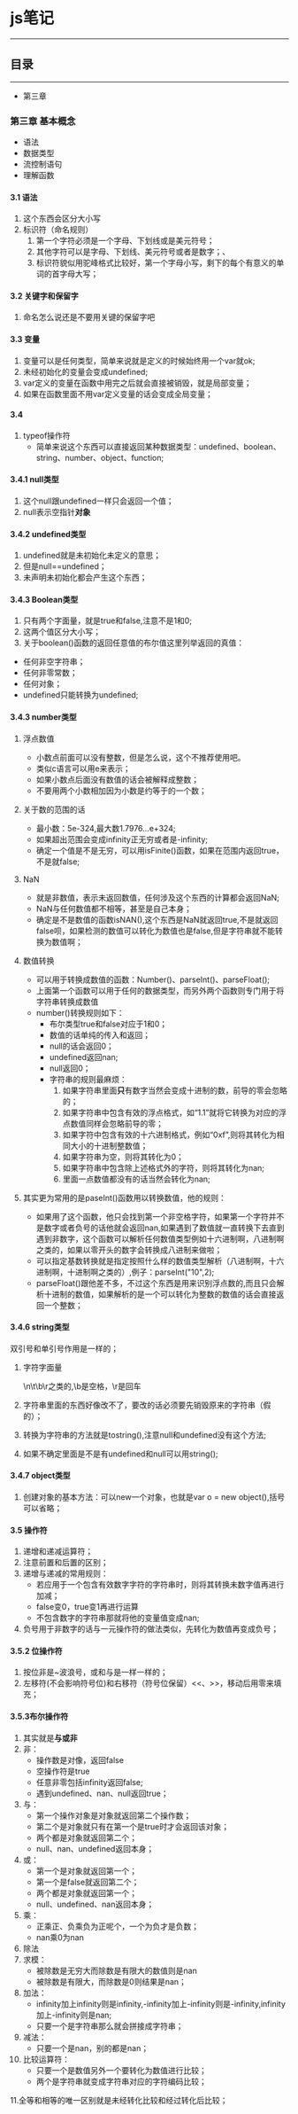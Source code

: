 # js笔记

***



## 目录

***



- 第三章

  

### 第三章 基本概念

- 语法
- 数据类型
- 流控制语句
- 理解函数

#### 3.1 语法

1. 这个东西会区分大小写
2. 标识符（命名规则）
   1. 第一个字符必须是一个字母、下划线或是美元符号；
   2. 其他字符可以是字母、下划线、美元符号或者是数字；、
   3. 标识符貌似用驼峰格式比较好，第一个字母小写，剩下的每个有意义的单词的首字母大写；

#### 3.2 关键字和保留字

1. 命名怎么说还是不要用关键的保留字吧

#### 3.3 变量

1. 变量可以是任何类型，简单来说就是定义的时候始终用一个var就ok;
2. 未经初始化的变量会变成undefined;
3. var定义的变量在函数中用完之后就会直接被销毁，就是局部变量；
4. 如果在函数里面不用var定义变量的话会变成全局变量；

#### 3.4

1. typeof操作符
   - 简单来说这个东西可以直接返回某种数据类型：undefined、boolean、string、number、object、function;

#### 3.4.1 null类型

1. 这个null跟undefined一样只会返回一个值；
2. null表示空指针**对象**

#### 3.4.2 undefined类型

1. undefined就是未初始化未定义的意思；
2. 但是null==undefined；
3. 未声明未初始化都会产生这个东西；

#### 3.4.3 Boolean类型

1. 只有两个字面量，就是true和false,注意不是1和0;
2. 这两个值区分大小写；
3. 关于boolean()函数的返回任意值的布尔值这里列举返回的真值：

+ 任何非空字符串；
+ 任何非零常数；
+ 任何对象；
+ undefined只能转换为undefined;

#### 3.4.3 number类型

1. 浮点数值

   - 小数点前面可以没有整数，但是怎么说，这个不推荐使用吧。
   - 类似c语言可以用e来表示；
   - 如果小数点后面没有数值的话会被解释成整数；
   - 不要用两个小数相加因为小数是约等于的一个数；

2. 关于数的范围的话

   - 最小数：5e-324,最大数1.7976...e+324;
   - 如果超出范围会变成infinity正无穷或者是-infinity;
   - 确定一个值是不是无穷，可以用isFinite()函数，如果在范围内返回true，不是就false;

3. NaN

   - 就是非数值，表示未返回数值，任何涉及这个东西的计算都会返回NaN;
   - NaN与任何数值都不相等，甚至是自己本身；
   - 确定是不是数值的函数isNAN(),这个东西是NaN就返回true,不是就返回false呗，如果检测的数值可以转化为数值也是false,但是字符串就不能转换为数值啊；

4. 数值转换

   - 可以用于转换成数值的函数：Number()、parseInt()、parseFloat();
   - 上面第一个函数可以用于任何的数据类型，而另外两个函数则专门用于将字符串转换成数值
   - number()转换规则如下：
     + 布尔类型true和false对应于1和0；
     + 数值的话单纯的传入和返回；
     + null的话会返回0；
     + undefined返回nan;
     + null返回0；
     + 字符串的规则最麻烦：
       1. 如果字符串里面**只**有数字当然会变成十进制的数，前导的零会忽略的；
       2. 如果字符串中包含有效的浮点格式，如“1.1”就将它转换为对应的浮点数值同样会忽略前导的零；
       3. 如果字符中包含有效的十六进制格式，例如“0xf”,则将其转化为相同大小的十进制整数值；
       4. 如果字符串为空，则将其转化为0；
       5. 如果字符串中包含除上述格式外的字符，则将其转化为nan;
       6. 里面一点数值都没有的话当然会转化为nan;

   

5. 其实更为常用的是paseInt()函数用以转换数值，他的规则：

   + 如果用了这个函数，他只会找到第一个非空格字符，如果第一个字符并不是数字或者负号的话他就会返回nan,如果遇到了数值就一直转换下去直到遇到非数字，这个函数可以解析任何数值类型例如十六进制啊，八进制啊之类的，如果以零开头的数字会转换成八进制来做啦；
   + 可以指定基数转换就是指定按照什么样的数值类型解析（八进制啊，十六进制啊，十进制啊之类的）,例子：parseInt("10",2);
   + parseFloat()跟他差不多，不过这个东西是用来识别浮点数的,而且只会解析十进制的数值，如果解析的是一个可以转化为整数的数值的话会直接返回一个整数；

#### 3.4.6 string类型

双引号和单引号作用是一样的；

1. 字符字面量

   \n\t\b\r之类的,\b是空格，\r是回车

2. 字符串里面的东西好像改不了，要改的话必须要先销毁原来的字符串（假的）；

3. 转换为字符串的方法就是tostring(),注意null和undefined没有这个方法;

4. 如果不确定里面是不是有undefined和null可以用string();

#### 3.4.7 object类型

1. 创建对象的基本方法：可以new一个对象，也就是var o = new object(),括号可以省略； 

#### 3.5 操作符

1. 递增和递减运算符；
2. 注意前置和后置的区别；
3. 递增与递减的常用规则：
   - 若应用于一个包含有效数字字符的字符串时，则将其转换未数字值再进行加减；
   - false变0，true变1再进行运算
   - 不包含数字的字符串那就将他的变量值变成nan;
4. 负号用于非数字的话与一元操作符的做法类似，先转化为数值再变成负号；

#### 3.5.2 位操作符

1. 按位非是~波浪号，或和与是一样一样的；
2. 左移符(不会影响符号位)和右移符（符号位保留）<<、>>，移动后用零来填充；

#### 3.5.3布尔操作符

1. 其实就是**与或非**
2. 非：
   - 操作数是对像，返回false
   - 空操作符是true
   - 任意非零包括infinity返回false;
   - 遇到undefined、nan、null返回true；
3. 与：
   - 第一个操作对象是对象就返回第二个操作数；
   - 第二个是对象就只有在第一个是true时才会返回该对象；
   - 两个都是对象就返回第二个；
   - null、nan、undefined返回本身；
4. 或：
   - 第一个是对象就返回第一个；
   - 第一个是false就返回第二个；
   - 两个都是对象就返回第一个；
   - null、undefined、nan返回本身；
5. 乘：
   - 正乘正、负乘负为正呢个，一个为负才是负数；
   - nan乘0为nan
6. 除法
7. 求模：
   - 被除数是无穷大而除数是有限大的数值则是nan
   - 被除数是有限大，而除数是0则结果是nan；
8. 加法：
   - infinity加上infinity则是infinity,-infinity加上-infinity则是-infinity,infinity加上-infinity则是nan;
   - 只要一个是字符串那么就会拼接成字符串；
9. 减法：
   - 只要一个是nan，别的都是nan；
10. 比较运算符：
    - 只要一个是数值另外一个要转化为数值进行比较；
    - 两个是字符串就变成字符串对应的字符编码比较；

11.全等和相等的唯一区别就是未经转化比较和经过转化后比较；

#### 